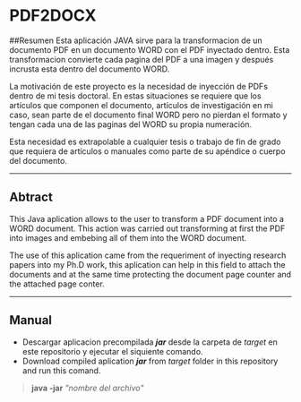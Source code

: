 PDF2DOCX
===================

##Resumen
Esta aplicación JAVA sirve para la transformacion de un documento PDF en un documento WORD con el PDF inyectado dentro. Esta transformacion convierte cada pagina del PDF a una imagen y después incrusta esta dentro del documento WORD.

La motivación de este proyecto es la necesidad de inyección de PDFs dentro de mi tesis doctoral. En estas situaciones se requiere que los artículos que componen el documento, artículos de investigación en mi caso, sean parte de el documento final WORD pero no pierdan el formato y tengan cada una de las paginas del WORD su propia numeración.

Esta necesidad es extrapolable a cualquier tesis o trabajo de fin de grado que requiera de artículos o manuales como parte de su apéndice o cuerpo del documento.

--------

## Abtract 
 
This Java aplication allows to the user to transform a PDF document into a WORD document. This action was carried out transforming at first the PDF into images and embebing all of them into the WORD document.

The use of this aplication came from the requeriment of inyecting research papers into my Ph.D work, this aplication can help in this field to attach the documents and at the same time protecting the document page counter and the attached page conter.  

----------


Manual
-------------

- Descargar aplicacion precompilada ***jar***  desde la carpeta de *target* en este repositorio y ejecutar el siquiente comando.
- Download compiled aplication ***jar*** from *target* folder in this repository and run this comand.

> **java -jar** *"nombre del archivo"*
